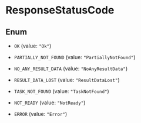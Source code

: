 

# ResponseStatusCode

## Enum


* `OK` (value: `"Ok"`)

* `PARTIALLY_NOT_FOUND` (value: `"PartiallyNotFound"`)

* `NO_ANY_RESULT_DATA` (value: `"NoAnyResultData"`)

* `RESULT_DATA_LOST` (value: `"ResultDataLost"`)

* `TASK_NOT_FOUND` (value: `"TaskNotFound"`)

* `NOT_READY` (value: `"NotReady"`)

* `ERROR` (value: `"Error"`)



